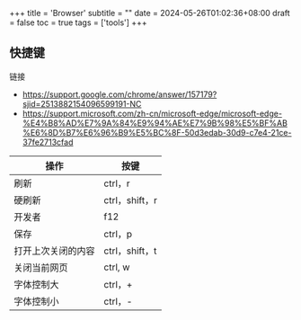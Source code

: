 +++
title = 'Browser'
subtitle = ""
date = 2024-05-26T01:02:36+08:00
draft = false
toc = true
tags = ['tools']
+++


## 快捷键

链接

- <https://support.google.com/chrome/answer/157179?sjid=2513882154096599191-NC>
- <https://support.microsoft.com/zh-cn/microsoft-edge/microsoft-edge-%E4%B8%AD%E7%9A%84%E9%94%AE%E7%9B%98%E5%BF%AB%E6%8D%B7%E6%96%B9%E5%BC%8F-50d3edab-30d9-c7e4-21ce-37fe2713cfad>


|操作|按键|
|---|---|
| 刷新 | ctrl，r |
| 硬刷新 | ctrl，shift，r |
| 开发者 | f12 |
| 保存 | ctrl，p |
| 打开上次关闭的内容 | ctrl，shift，t |
| 关闭当前网页 | ctrl, w |
| 字体控制大 | ctrl，+ |
| 字体控制小 | ctrl，- |
